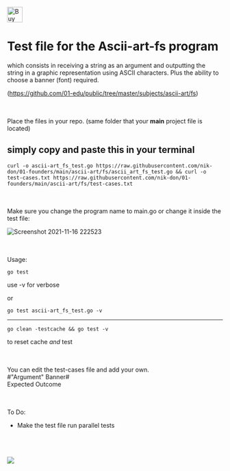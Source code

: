 [<img height='36' style='border:0px;height:36px;' src='https://cdn.ko-fi.com/cdn/kofi2.png?v=3' border='0' alt='Buy Me a Coffee at ko-fi.com' />](https://ko-fi.com/J3J36ZB3M)

# Test file for the Ascii-art-fs program 



which consists in receiving a string as an argument 
and outputting the string in a graphic representation using ASCII characters. Plus the ability to choose a banner (font) required. 

(https://github.com/01-edu/public/tree/master/subjects/ascii-art/fs)


\
\
Place the files in your repo. (same folder that your **main** project file is located)

## simply copy and paste this in your terminal

	curl -o ascii-art_fs_test.go https://raw.githubusercontent.com/nik-don/01-founders/main/ascii-art/fs/ascii_art_fs_test.go && curl -o test-cases.txt https://raw.githubusercontent.com/nik-don/01-founders/main/ascii-art/fs/test-cases.txt
\
\
Make sure you change the program name to main.go or change it inside the test file:

![Screenshot 2021-11-16 222523](https://user-images.githubusercontent.com/93073558/142076129-c7825560-ab72-4b9d-8780-f10f108ca312.jpg)




\
\
Usage:



	go test	

use -v for verbose

or


	go test ascii-art_fs_test.go -v

----


	go clean -testcache && go test -v 
to reset cache *and* test


\
\
You can edit the test-cases file and add your own.
\
#"Argument" Banner#
\
Expected Outcome




\
\
To Do:
- Make the test file run parallel tests


\
\
\
[<img src="https://img.buymeacoffee.com/button-api/?text=Buy me a beer&emoji=🍺&slug=nikdon&button_colour=FFDD00&font_colour=000000&font_family=Cookie&outline_colour=000000&coffee_colour=ffffff">](https://www.buymeacoffee.com/nikdon)

